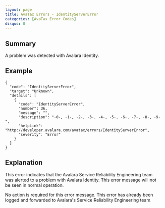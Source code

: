 ```yaml
---
layout: page
title: AvaTax Errors - IdentityServerError
categories: [AvaTax Error Codes]
disqus: 0
---
```


## Summary

A problem was detected with Avalara Identity.

## Example

    {
      "code": "IdentityServerError",
      "target": "Unknown",
      "details": [
        {
          "code": "IdentityServerError",
          "number": 36,
          "message": "",
          "description": "-0-, -1-, -2-, -3-, -4-, -5-, -6-, -7-, -8-, -9-",
          "helpLink": "http://developer.avalara.com/avatax/errors/IdentityServerError",
          "severity": "Error"
        }
      ]
    }

## Explanation

This error indicates that the Avalara Service Reliability Engineering team was alerted to a problem with Avalara Identity.  This error message will not be seen in normal operation.

No action is required for this error message.  This error has already been logged and forwarded to Avalara's Service Reliability Engineering team.
